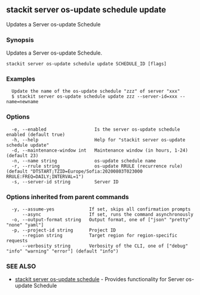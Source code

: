 ## stackit server os-update schedule update

Updates a Server os-update Schedule

### Synopsis

Updates a Server os-update Schedule.

```
stackit server os-update schedule update SCHEDULE_ID [flags]
```

### Examples

```
  Update the name of the os-update schedule "zzz" of server "xxx"
  $ stackit server os-update schedule update zzz --server-id=xxx --name=newname
```

### Options

```
  -e, --enabled                  Is the server os-update schedule enabled (default true)
  -h, --help                     Help for "stackit server os-update schedule update"
  -d, --maintenance-window int   Maintenance window (in hours, 1-24) (default 23)
  -n, --name string              os-update schedule name
  -r, --rrule string             os-update RRULE (recurrence rule) (default "DTSTART;TZID=Europe/Sofia:20200803T023000 RRULE:FREQ=DAILY;INTERVAL=1")
  -s, --server-id string         Server ID
```

### Options inherited from parent commands

```
  -y, --assume-yes             If set, skips all confirmation prompts
      --async                  If set, runs the command asynchronously
  -o, --output-format string   Output format, one of ["json" "pretty" "none" "yaml"]
  -p, --project-id string      Project ID
      --region string          Target region for region-specific requests
      --verbosity string       Verbosity of the CLI, one of ["debug" "info" "warning" "error"] (default "info")
```

### SEE ALSO

* [stackit server os-update schedule](./stackit_server_os-update_schedule.md)	 - Provides functionality for Server os-update Schedule

